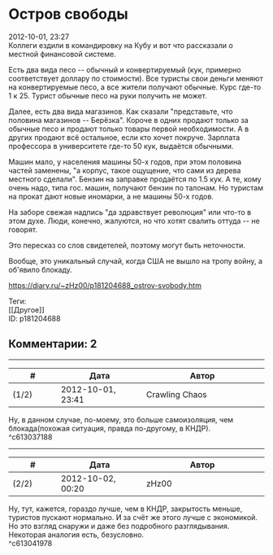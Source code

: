 Остров свободы
==============

  
2012-10-01, 23:27  
 Коллеги ездили в командировку на Кубу и вот что рассказали о местной финансовой системе.   
   
 Есть два вида песо -- обычный и конвертируемый (кук, примерно соответствует доллару по стоимости). Все туристы свои деньги меняют на конвертируемые песо, а все жители получают обычные. Курс где-то 1 к 25. Турист обычные песо на руки получить не может.   
   
 Далее, есть два вида магазинов. Как сказали "представьте, что половина магазинов -- Берёзка". Короче в одних продают только за обычные песо и продают только товары первой необходимости. А в других продают всё остальное, если кто хочет покруче. Зарплата профессора в университете где-то 50 кук, выдаётся обычными.   
   
 Машин мало, у населения машины 50-х годов, при этом половина частей заменены, "а корпус, такое ощущение, что сами из дерева местного сделали". Бензин на заправке продаётся по 1.5 кук. А те, кому очень надо, типа гос. машин, получают бензин по талонам. Но туристам на прокат дают новые иномарки, а не машины 50-х годов.   
   
 На заборе свежая надпись "да здравствует революция" или что-то в этом духе. Люди, конечно, жалуются, но что хотят свалить оттуда -- не говорят.   
   
 Это пересказ со слов свидетелей, поэтому могут быть неточности.   
   
 Вообще, это уникальный случай, когда США не вышло на тропу войну, а об'явило блокаду.   
  
<https://diary.ru/~zHz00/p181204688_ostrov-svobody.htm>  
  
Теги:  
[[Другое]]  
ID: p181204688  


Комментарии: 2
--------------

  


---



|         #         |              Дата              |                     Автор                     |           ID           |
| --- | --- | --- | --- |
| (1/2) | 2012-10-01, 23:41 | Crawling Chaos | c613037188 |

  
 Ну, в данном случае, по-моему, это больше самоизоляция, чем блокада(похожая ситуация, правда по-другому, в КНДР).   
 ^c613037188

---



|         #         |              Дата              |                     Автор                     |           ID           |
| --- | --- | --- | --- |
| (2/2) | 2012-10-02, 00:20 | zHz00 | c613041978 |

  
 Ну, тут, кажется, гораздо лучше, чем в КНДР, закрытость меньше, туристов пускают нормально. И за счёт же этого лучше с экономикой. Но это взгляд снаружи и даже без подробного разглядывания. Некоторая аналогия есть, безусловно.   
 ^c613041978